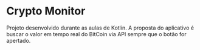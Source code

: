 # Crypto Monitor

Projeto desenvolvido durante as aulas de Kotlin. A proposta do aplicativo é buscar o valor em tempo real do BitCoin via API sempre que o botão for apertado.
